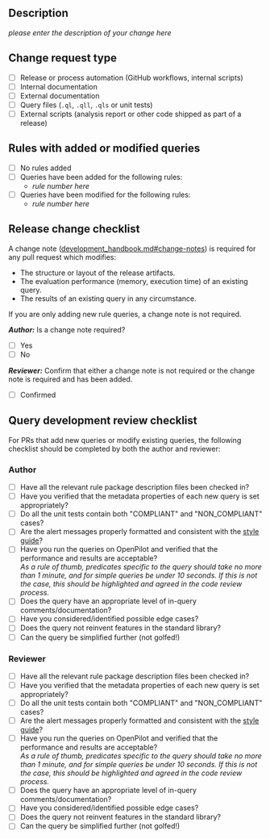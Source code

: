 ## Description

_please enter the description of your change here_

## Change request type

 - [ ] Release or process automation (GitHub workflows, internal scripts)
 - [ ] Internal documentation
 - [ ] External documentation
 - [ ] Query files (`.ql`, `.qll`, `.qls` or unit tests)
 - [ ] External scripts (analysis report or other code shipped as part of a release)

## Rules with added or modified queries

 - [ ] No rules added
 - [ ] Queries have been added for the following rules:
     - _rule number here_
 - [ ] Queries have been modified for the following rules:
     - _rule number here_

## Release change checklist

A change note ([development_handbook.md#change-notes](https://github.com/github/codeql-coding-standards/blob/main/development_handbook.md#change-notes)) is required for any pull request which modifies:

 - The structure or layout of the release artifacts.
 - The evaluation performance (memory, execution time) of an existing query.
 - The results of an existing query in any circumstance.

If you are only adding new rule queries, a change note is not required.

_**Author:**_ Is a change note required? 
  - [ ] Yes
  - [ ] No

_**Reviewer:**_ Confirm that either a change note is not required or the change note is required and has been added.
  - [ ] Confirmed

## Query development review checklist

For PRs that add new queries or modify existing queries, the following checklist should be completed by both the author and reviewer:

### Author

 - [ ] Have all the relevant rule package description files been checked in?
 - [ ] Have you verified that the metadata properties of each new query is set appropriately?
 - [ ] Do all the unit tests contain both "COMPLIANT" and "NON_COMPLIANT" cases?
 - [ ] Are the alert messages properly formatted and consistent with the [style guide](https://github.com/github/codeql-coding-standards/blob/main/development_handbook.md#query-style-guide)?
 - [ ] Have you run the queries on OpenPilot and verified that the performance and results are acceptable?<br />_As a rule of thumb, predicates specific to the query should take no more than 1 minute, and for simple queries be under 10 seconds. If this is not the case, this should be highlighted and agreed in the code review process._
 - [ ] Does the query have an appropriate level of in-query comments/documentation?
 - [ ] Have you considered/identified possible edge cases?
 - [ ] Does the query not reinvent features in the standard library?
 - [ ] Can the query be simplified further (not golfed!)

### Reviewer 

 - [ ] Have all the relevant rule package description files been checked in?
 - [ ] Have you verified that the metadata properties of each new query is set appropriately?
 - [ ] Do all the unit tests contain both "COMPLIANT" and "NON_COMPLIANT" cases?
 - [ ] Are the alert messages properly formatted and consistent with the [style guide](https://github.com/github/codeql-coding-standards/blob/main/development_handbook.md#query-style-guide)?
 - [ ] Have you run the queries on OpenPilot and verified that the performance and results are acceptable?<br />_As a rule of thumb, predicates specific to the query should take no more than 1 minute, and for simple queries be under 10 seconds. If this is not the case, this should be highlighted and agreed in the code review process._
 - [ ] Does the query have an appropriate level of in-query comments/documentation?
 - [ ] Have you considered/identified possible edge cases?
 - [ ] Does the query not reinvent features in the standard library?
 - [ ] Can the query be simplified further (not golfed!)